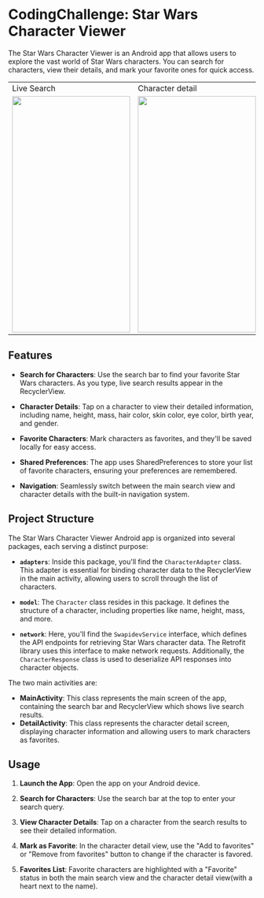 # CodingChallenge: Star Wars Character Viewer
The Star Wars Character Viewer is an Android app that allows users to explore the vast world of Star Wars characters. You can search for characters, view their details, and mark your favorite ones for quick access. 

<table>
  <tr>
    <td>Live Search</td>
     <td>Character detail</td>
     <td>Adding character to favorite</td>
  </tr>
  <tr>
    <td><img src="https://github.com/aasthaasher/CodingChallenge/assets/47029997/d40285ae-7d0e-447c-ab20-4017f37a30b2" width=240 height=480></td>
    <td><img src="https://github.com/aasthaasher/CodingChallenge/assets/47029997/27363f6d-ede4-41e2-a0b1-86c536de0404" width=240 height=480></td>
    <td><img src="https://github.com/aasthaasher/CodingChallenge/assets/47029997/5b00f77c-1494-4169-8c71-c6c0cee7727a" width=240 height=480></td>
  </tr>
 </table>



## Features

- **Search for Characters**: Use the search bar to find your favorite Star Wars characters. As you type, live search results appear in the RecyclerView.

- **Character Details**: Tap on a character to view their detailed information, including name, height, mass, hair color, skin color, eye color, birth year, and gender.

- **Favorite Characters**: Mark characters as favorites, and they'll be saved locally for easy access.

- **Shared Preferences**: The app uses SharedPreferences to store your list of favorite characters, ensuring your preferences are remembered.

- **Navigation**: Seamlessly switch between the main search view and character details with the built-in navigation system.

## Project Structure

The Star Wars Character Viewer Android app is organized into several packages, each serving a distinct purpose:

- **`adapters`**: Inside this package, you'll find the `CharacterAdapter` class. This adapter is essential for binding character data to the RecyclerView in the main activity, allowing users to scroll through the list of characters.

- **`model`**: The `Character` class resides in this package. It defines the structure of a character, including properties like name, height, mass, and more.
  
- **`network`**: Here, you'll find the `SwapidevService` interface, which defines the API endpoints for retrieving Star Wars character data. The Retrofit library uses this interface to make network requests. Additionally, the `CharacterResponse` class is used to deserialize API responses into character objects.

The two main activities are:
- **MainActivity**: This class represents the main screen of the app, containing the search bar and RecyclerView which shows live search results.
- **DetailActivity**: This class represents the character detail screen, displaying character information and allowing users to mark characters as favorites.
 
## Usage

1. **Launch the App**: Open the app on your Android device.

2. **Search for Characters**: Use the search bar at the top to enter your search query.

3. **View Character Details**: Tap on a character from the search results to see their detailed information.
 
4. **Mark as Favorite**: In the character detail view, use the "Add to favorites" or "Remove from favorites" button to change if the character is favored.

5. **Favorites List**: Favorite characters are highlighted with a "Favorite" status in both the main search view and the character detail view(with a heart next to the name).
